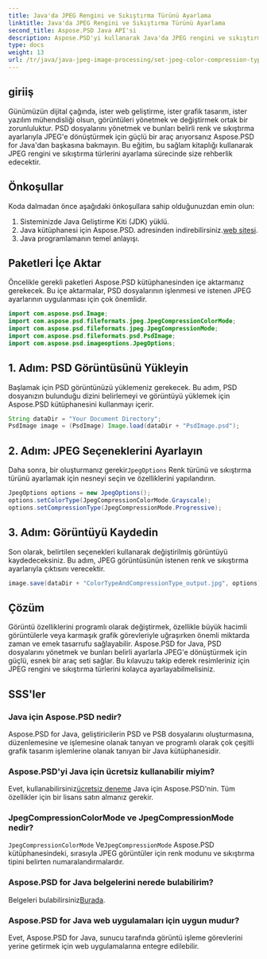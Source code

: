 ```yaml
---
title: Java'da JPEG Rengini ve Sıkıştırma Türünü Ayarlama
linktitle: Java'da JPEG Rengini ve Sıkıştırma Türünü Ayarlama
second_title: Aspose.PSD Java API'si
description: Aspose.PSD'yi kullanarak Java'da JPEG rengini ve sıkıştırma türünü nasıl ayarlayacağınızı öğrenin. Bu adım adım kılavuz, görüntü işlemeyi kolay ve verimli hale getirir.
type: docs
weight: 13
url: /tr/java/java-jpeg-image-processing/set-jpeg-color-compression-type-java/
---
```

## giriiş
Günümüzün dijital çağında, ister web geliştirme, ister grafik tasarım, ister yazılım mühendisliği olsun, görüntüleri yönetmek ve değiştirmek ortak bir zorunluluktur. PSD dosyalarını yönetmek ve bunları belirli renk ve sıkıştırma ayarlarıyla JPEG'e dönüştürmek için güçlü bir araç arıyorsanız Aspose.PSD for Java'dan başkasına bakmayın. Bu eğitim, bu sağlam kitaplığı kullanarak JPEG rengini ve sıkıştırma türlerini ayarlama sürecinde size rehberlik edecektir.
## Önkoşullar
Koda dalmadan önce aşağıdaki önkoşullara sahip olduğunuzdan emin olun:
1. Sisteminizde Java Geliştirme Kiti (JDK) yüklü.
2. Java kütüphanesi için Aspose.PSD. adresinden indirebilirsiniz.[web sitesi](https://releases.aspose.com/psd/java/).
3. Java programlamanın temel anlayışı.
## Paketleri İçe Aktar
Öncelikle gerekli paketleri Aspose.PSD kütüphanesinden içe aktarmanız gerekecek. Bu içe aktarmalar, PSD dosyalarının işlenmesi ve istenen JPEG ayarlarının uygulanması için çok önemlidir.
```java
import com.aspose.psd.Image;
import com.aspose.psd.fileformats.jpeg.JpegCompressionColorMode;
import com.aspose.psd.fileformats.jpeg.JpegCompressionMode;
import com.aspose.psd.fileformats.psd.PsdImage;
import com.aspose.psd.imageoptions.JpegOptions;
```
## 1. Adım: PSD Görüntüsünü Yükleyin
Başlamak için PSD görüntünüzü yüklemeniz gerekecek. Bu adım, PSD dosyanızın bulunduğu dizini belirlemeyi ve görüntüyü yüklemek için Aspose.PSD kütüphanesini kullanmayı içerir.
```java
String dataDir = "Your Document Directory";
PsdImage image = (PsdImage) Image.load(dataDir + "PsdImage.psd");
```
## 2. Adım: JPEG Seçeneklerini Ayarlayın
 Daha sonra, bir oluşturmanız gerekir`JpegOptions` Renk türünü ve sıkıştırma türünü ayarlamak için nesneyi seçin ve özelliklerini yapılandırın. 
```java
JpegOptions options = new JpegOptions();
options.setColorType(JpegCompressionColorMode.Grayscale);
options.setCompressionType(JpegCompressionMode.Progressive);
```
## 3. Adım: Görüntüyü Kaydedin
Son olarak, belirtilen seçenekleri kullanarak değiştirilmiş görüntüyü kaydedeceksiniz. Bu adım, JPEG görüntüsünün istenen renk ve sıkıştırma ayarlarıyla çıktısını verecektir.
```java
image.save(dataDir + "ColorTypeAndCompressionType_output.jpg", options);
```
## Çözüm
Görüntü özelliklerini programlı olarak değiştirmek, özellikle büyük hacimli görüntülerle veya karmaşık grafik görevleriyle uğraşırken önemli miktarda zaman ve emek tasarrufu sağlayabilir. Aspose.PSD for Java, PSD dosyalarını yönetmek ve bunları belirli ayarlarla JPEG'e dönüştürmek için güçlü, esnek bir araç seti sağlar. Bu kılavuzu takip ederek resimleriniz için JPEG rengini ve sıkıştırma türlerini kolayca ayarlayabilmelisiniz.
## SSS'ler
### Java için Aspose.PSD nedir?
Aspose.PSD for Java, geliştiricilerin PSD ve PSB dosyalarını oluşturmasına, düzenlemesine ve işlemesine olanak tanıyan ve programlı olarak çok çeşitli grafik tasarım işlemlerine olanak tanıyan bir Java kütüphanesidir.
### Aspose.PSD'yi Java için ücretsiz kullanabilir miyim?
 Evet, kullanabilirsiniz[ücretsiz deneme](https://releases.aspose.com/) Java için Aspose.PSD'nin. Tüm özellikler için bir lisans satın almanız gerekir.
### JpegCompressionColorMode ve JpegCompressionMode nedir?
`JpegCompressionColorMode` Ve`JpegCompressionMode` Aspose.PSD kütüphanesindeki, sırasıyla JPEG görüntüler için renk modunu ve sıkıştırma tipini belirten numaralandırmalardır.
### Aspose.PSD for Java belgelerini nerede bulabilirim?
 Belgeleri bulabilirsiniz[Burada](https://reference.aspose.com/psd/java/).
### Aspose.PSD for Java web uygulamaları için uygun mudur?
Evet, Aspose.PSD for Java, sunucu tarafında görüntü işleme görevlerini yerine getirmek için web uygulamalarına entegre edilebilir.